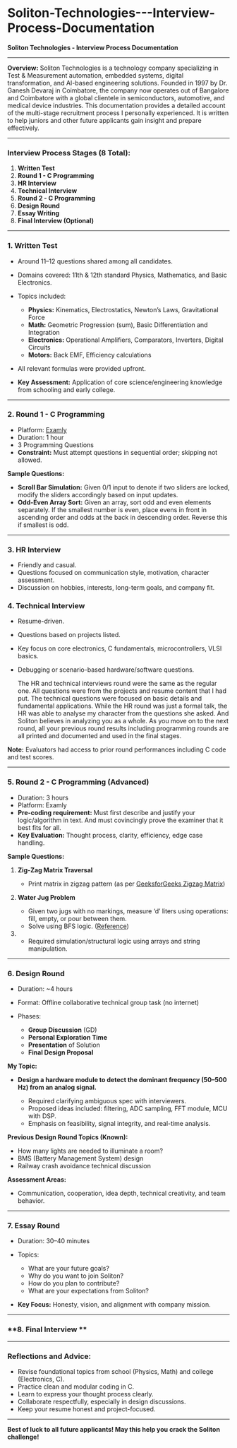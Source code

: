 # Soliton-Technologies---Interview-Process-Documentation
**Soliton Technologies - Interview Process Documentation**

---

**Overview:**
Soliton Technologies is a technology company specializing in Test & Measurement automation, embedded systems, digital transformation, and AI-based engineering solutions. Founded in 1997 by Dr. Ganesh Devaraj in Coimbatore, the company now operates out of Bangalore and Coimbatore with a global clientele in semiconductors, automotive, and medical device industries. This documentation provides a detailed account of the multi-stage recruitment process I personally experienced. It is written to help juniors and other future applicants gain insight and prepare effectively.

---

### **Interview Process Stages (8 Total):**

1. **Written Test**
2. **Round 1 - C Programming**
3. **HR Interview**
4. **Technical Interview**
5. **Round 2 - C Programming**
6. **Design Round**
7. **Essay Writing**
8. **Final Interview (Optional)**

---

### **1. Written Test**

* Around 11–12 questions shared among all candidates.
* Domains covered: 11th & 12th standard Physics, Mathematics, and Basic Electronics.
* Topics included:

  * **Physics:** Kinematics, Electrostatics, Newton’s Laws, Gravitational Force
  * **Math:** Geometric Progression (sum), Basic Differentiation and Integration
  * **Electronics:** Operational Amplifiers, Comparators, Inverters, Digital Circuits
  * **Motors:** Back EMF, Efficiency calculations
* All relevant formulas were provided upfront.
* **Key Assessment:** Application of core science/engineering knowledge from schooling and early college.

---

### **2. Round 1 - C Programming**

* Platform: [Examly](https://examly188.examly.io)
* Duration: 1 hour
* 3 Programming Questions
* **Constraint:** Must attempt questions in sequential order; skipping not allowed.

**Sample Questions:**

* **Scroll Bar Simulation:** Given 0/1 input to denote if two sliders are locked, modify the sliders accordingly based on input updates.
* **Odd-Even Array Sort:** Given an array, sort odd and even elements separately. If the smallest number is even, place evens in front in ascending order and odds at the back in descending order. Reverse this if smallest is odd.

---

### **3. HR Interview**

* Friendly and casual.
* Questions focused on communication style, motivation, character assessment.
* Discussion on hobbies, interests, long-term goals, and company fit.

### **4. Technical Interview**

* Resume-driven.
* Questions based on projects listed.
* Key focus on core electronics, C fundamentals, microcontrollers, VLSI basics.
* Debugging or scenario-based hardware/software questions.

  The HR and technical interviews round were the same as the regular one. All questions were from the projects and resume content that I had put. The technical questions were focused on basic details and fundamental applications. While the HR round was just a formal talk, the HR was able to analyse my character from the questions she asked. And Soliton believes in analyzing you as a whole. As you move on to the next round, all your previous round results including programming rounds are all printed and documented and used in the final stages.

**Note:** Evaluators had access to prior round performances including C code and test scores.

---

### **5. Round 2 - C Programming (Advanced)**

* Duration: 3 hours
* Platform: Examly
* **Pre-coding requirement:** Must first describe and justify your logic/algorithm in text. And must covincingly prove the examiner that it best fits for all.
* **Key Evaluation:** Thought process, clarity, efficiency, edge case handling.

**Sample Questions:**

1. **Zig-Zag Matrix Traversal**

   * Print matrix in zigzag pattern (as per [GeeksforGeeks Zigzag Matrix](https://www.geeksforgeeks.org/dsa/print-matrix-in-zig-zag-fashion/))

2. **Water Jug Problem**

   * Given two jugs with no markings, measure ‘d’ liters using operations: fill, empty, or pour between them.
   * Solve using BFS logic. ([Reference](https://www.geeksforgeeks.org/dsa/water-jug-problem-using-bfs/))

3. * Required simulation/structural logic using arrays and string manipulation.

---

### **6. Design Round**

* Duration: \~4 hours
* Format: Offline collaborative technical group task (no internet)
* Phases:

  * **Group Discussion** (GD)
  * **Personal Exploration Time**
  * **Presentation** of Solution
  * **Final Design Proposal**

**My Topic:**

* **Design a hardware module to detect the dominant frequency (50–500 Hz) from an analog signal.**

  * Required clarifying ambiguous spec with interviewers.
  * Proposed ideas included: filtering, ADC sampling, FFT module, MCU with DSP.
  * Emphasis on feasibility, signal integrity, and real-time analysis.

**Previous Design Round Topics (Known):**

* How many lights are needed to illuminate a room?
* BMS (Battery Management System) design
* Railway crash avoidance technical discussion

**Assessment Areas:**

* Communication, cooperation, idea depth, technical creativity, and team behavior.

---

### **7. Essay Round**

* Duration: 30–40 minutes
* Topics:

  * What are your future goals?
  * Why do you want to join Soliton?
  * How do you plan to contribute?
  * What are your expectations from Soliton?
* **Key Focus:** Honesty, vision, and alignment with company mission.

---

### **8. Final Interview **
---

### **Reflections and Advice:**

* Revise foundational topics from school (Physics, Math) and college (Electronics, C).
* Practice clean and modular coding in C.
* Learn to express your thought process clearly.
* Collaborate respectfully, especially in design discussions.
* Keep your resume honest and project-focused.

---

**Best of luck to all future applicants! May this help you crack the Soliton challenge!**
